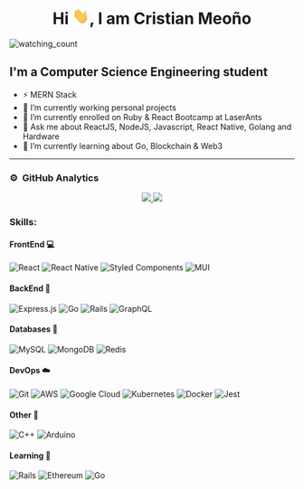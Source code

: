 ### <h1 align="center">Hi <img src="https://raw.githubusercontent.com/ABSphreak/ABSphreak/master/gifs/Hi.gif" width="30px">, I am Cristian Meoño </h1>
<img src="https://komarev.com/ghpvc/?username=CristianFrancisco85&color=blue" alt="watching_count" />

## I'm a Computer Science Engineering student
- ⚡ MERN Stack
- 🔭 I’m currently working personal projects
- 👯 I’m currently enrolled on Ruby & React Bootcamp at LaserAnts
- 💬 Ask me about ReactJS, NodeJS, Javascript, React Native, Golang and Hardware
- 🌱 I’m currently learning about Go, Blockchain & Web3
---

### ⚙️ &nbsp;GitHub Analytics

<p align="center">
<a href="https://github.com/CristianFrancisco85">
  <img height="180em" src="https://github-readme-stats-eight-theta.vercel.app/api/top-langs/?username=CristianFrancisco85&layout=compact&langs_count=8&theme=react"/>
  <img height="180em" src="https://github-readme-stats-eight-theta.vercel.app/api?username=CristianFrancisco85&show_icons=true&theme=react&include_all_commits=true&count_private=true"/>
</a>
</p>

### Skills:

#### FrontEnd 💻
![React](https://img.shields.io/badge/react-%2320232a.svg?style=for-the-badge&logo=react&logoColor=%2361DAFB)
![React Native](https://img.shields.io/badge/react_native-%2320232a.svg?style=for-the-badge&logo=react&logoColor=%2361DAFB)
![Styled Components](https://img.shields.io/badge/styled--components-DB7093?style=for-the-badge&logo=styled-components&logoColor=white)
![MUI](https://img.shields.io/badge/MUI-%230081CB.svg?style=for-the-badge&logo=mui&logoColor=white)

#### BackEnd 🔧
![Express.js](https://img.shields.io/badge/express.js-%23404d59.svg?style=for-the-badge&logo=express&logoColor=%2361DAFB)
![Go](https://img.shields.io/badge/go-%2300ADD8.svg?style=for-the-badge&logo=go&logoColor=white)
![Rails](https://img.shields.io/badge/rails-%23CC0000.svg?style=for-the-badge&logo=ruby-on-rails&logoColor=white)
![GraphQL](https://img.shields.io/badge/-GraphQL-E10098?style=for-the-badge&logo=graphql&logoColor=white)

#### Databases 💾
![MySQL](https://img.shields.io/badge/mysql-%2300f.svg?style=for-the-badge&logo=mysql&logoColor=white&color=black)
![MongoDB](https://img.shields.io/badge/MongoDB-%234ea94b.svg?style=for-the-badge&logo=mongodb&logoColor=white)
![Redis](https://img.shields.io/badge/redis-%23DD0031.svg?style=for-the-badge&logo=redis&logoColor=white)

#### DevOps ☁️
![Git](https://img.shields.io/badge/git-%23F05033.svg?style=for-the-badge&logo=git&logoColor=white)
![AWS](https://img.shields.io/badge/AWS-%23FF9900.svg?style=for-the-badge&logo=amazon-aws&logoColor=white)
![Google Cloud](https://img.shields.io/badge/GoogleCloud-%234285F4.svg?style=for-the-badge&logo=google-cloud&logoColor=white)
![Kubernetes](https://img.shields.io/badge/kubernetes-%23326ce5.svg?style=for-the-badge&logo=kubernetes&logoColor=white)
![Docker](https://img.shields.io/badge/docker-%230db7ed.svg?style=for-the-badge&logo=docker&logoColor=white)
![Jest](https://img.shields.io/badge/-jest-%23C21325?style=for-the-badge&logo=jest&logoColor=white)

#### Other 	👀
![C++](https://img.shields.io/badge/c++-%2300599C.svg?style=for-the-badge&logo=c%2B%2B&logoColor=white)
![Arduino](https://img.shields.io/badge/-Arduino-00979D?style=for-the-badge&logo=Arduino&logoColor=white)

#### Learning 👀

![Rails](https://img.shields.io/badge/rails-%23CC0000.svg?style=for-the-badge&logo=ruby-on-rails&logoColor=white)
![Ethereum](https://img.shields.io/badge/Ethereum-3C3C3D?style=for-the-badge&logo=Ethereum&logoColor=white)
![Go](https://img.shields.io/badge/go-%2300ADD8.svg?style=for-the-badge&logo=go&logoColor=white)

<!--
**CristianFrancisco85/CristianFrancisco85** is a ✨ _special_ ✨ repository because its `README.md` (this file) appears on your GitHub profile.

Here are some ideas to get you started:

- 🔭 I’m currently working on ...
- 🌱 I’m currently learning ...
- 👯 I’m looking to collaborate on ...
- 🤔 I’m looking for help with ...
- 💬 Ask me about ...
- 📫 How to reach me: ...
- 😄 Pronouns: ...
- ⚡ Fun fact: ...
-->
